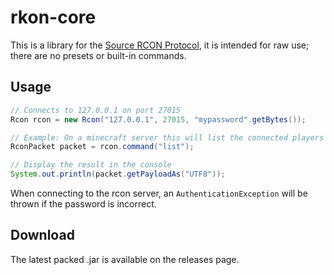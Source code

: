 # rkon-core
This is a library for the [Source RCON Protocol](https://developer.valvesoftware.com/wiki/Source_RCON_Protocol), it is intended for raw use; there are no presets or built-in commands.

## Usage
```java
// Connects to 127.0.0.1 on port 27015
Rcon rcon = new Rcon("127.0.0.1", 27015, "mypassword".getBytes());

// Example: On a minecraft server this will list the connected players
RconPacket packet = rcon.command("list");

// Display the result in the console
System.out.println(packet.getPayloadAs("UTF8"));
```
When connecting to the rcon server, an `AuthenticationException` will be thrown if the password is incorrect.

## Download
The latest packed .jar is available on the releases page.
